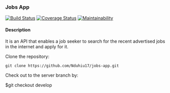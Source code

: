 ### Jobs App
[![Build Status](https://travis-ci.org/Nduhiu17/jobs-app.svg?branch=develop)](https://travis-ci.org/Nduhiu17/jobs-app)
[![Coverage Status](https://coveralls.io/repos/github/Nduhiu17/jobs-app/badge.svg?branch=ch-integrate-coveralls-159875878)](https://coveralls.io/github/Nduhiu17/jobs-app?branch=ch-integrate-coveralls-159875878)
[![Maintainability](https://api.codeclimate.com/v1/badges/ff2a5df41c188d07ce9f/maintainability)](https://codeclimate.com/github/Nduhiu17/jobs-app/maintainability)
#### Description
It is an API that enables a job seeker to search for the recent advertised jobs in the internet and apply for it.

Clone the repository: 

```git clone https://github.com/Nduhiu17/jobs-app.git```

Check out to the server branch by:

$git checkout develop